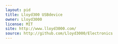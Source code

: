```yaml
---
layout: pid
title: Lloyd300 USBdevice
owner: Lloyd3000
license: MIT
site: http://www.lloyd3000.com/
source: http://github.com/Lloyd3000/Electronics
---
```

